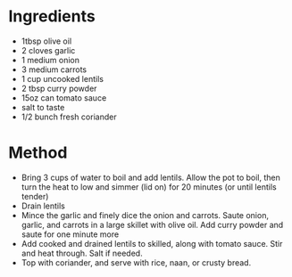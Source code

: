 # Ingredients

-   1tbsp olive oil
-   2 cloves garlic
-   1 medium onion
-   3 medium carrots
-   1 cup uncooked lentils
-   2 tbsp curry powder
-   15oz can tomato sauce
-   salt to taste
-   1/2 bunch fresh coriander

# Method

-   Bring 3 cups of water to boil and add lentils. Allow the pot to boil, then turn the heat to low and simmer (lid on) for 20 minutes (or until lentils tender)
-   Drain lentils
-   Mince the garlic and finely dice the onion and carrots. Saute onion, garlic, and carrots in a large skillet with olive oil. Add curry powder and saute for one minute more
-   Add cooked and drained lentils to skilled, along with tomato sauce. Stir and heat through. Salt if needed.
-   Top with coriander, and serve with rice, naan, or crusty bread.

